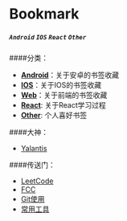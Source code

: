 # Bookmark
 

##### `Android` `IOS` `React` `Other`


####分类：

* [**Android**](./android/android.md)：关于安卓的书签收藏
* [**IOS**](./ios/ios.md)：关于IOS的书签收藏
* [**Web**](./web/web.md)：关于前端的书签收藏
* [**React**](./react/react.md): 关于React学习过程
* [**Other**](./other/other.md): 个人喜好书签

####大神：

* [Yalantis](https://github.com/Yalantis)

####传送门：

* [LeetCode](https://leetcode.com/)
* [FCC](https://www.freecodecamp.cn)
* [Git使用](./other/usegit.md)
* [常用工具](./other/utils.md)


